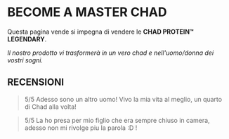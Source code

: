 # BECOME A MASTER CHAD
Questa pagina vende si impegna di vendere le __CHAD PROTEIN™ LEGENDARY__.  

_Il nostro prodotto vi trasformerà in un vero chad e nell'uomo/donna dei vostri sogni._

## __RECENSIONI__

> 5/5
    Adesso sono un altro uomo! Vivo la mia vita al meglio, un quarto di Chad alla volta!

> 5/5
    La ho presa per mio figlio che era sempre chiuso in camera, adesso non mi rivolge piu la parola :D !